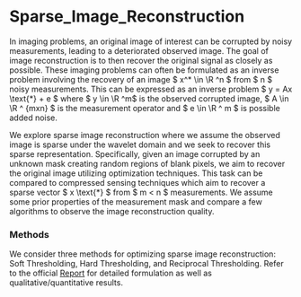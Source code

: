 # Sparse_Image_Reconstruction

In imaging problems, an original image of interest can be corrupted by noisy measurements, leading to a deteriorated observed image. The goal of image reconstruction is to then recover the original signal as closely as possible. These imaging problems can often be formulated as an inverse problem involving the recovery of an image $ x^* \in \R ^n $ from $ n $ noisy measurements. This can be expressed as an inverse problem $ y = Ax \text{*} + e $ where $ y \in \R ^m$ is the observed corrupted image, $ A \in \R ^ {mxn} $ is the measurement operator and $ e \in \R ^ m $ is possible added noise.

We explore sparse image reconstruction where we assume the observed image is sparse under the wavelet domain and we seek to recover this sparse representation. Specifically, given an image corrupted by an unknown mask creating random regions of blank pixels, we aim to recover the original image utilizing optimization techniques. This task can be compared to compressed sensing techniques which aim to recover a sparse vector $ x \text{*} $ from $ m < n $ measurements. We assume some prior properties of the measurement mask and compare a few algorithms to observe the image reconstruction quality.

### Methods

We consider three methods for optimizing sparse image reconstruction: Soft Thresholding, Hard Thresholding, and Reciprocal Thresholding. Refer to the official [Report](/report.pdf) for detailed formulation as well as qualitative/quantitative results.
